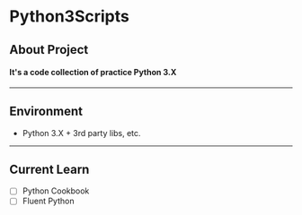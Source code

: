 # Python3Scripts
## About Project
#### It's a code collection of practice Python 3.X

---

## Environment
* Python 3.X + 3rd party libs, etc.

---
## Current Learn

- [ ] Python Cookbook
- [ ] Fluent Python 